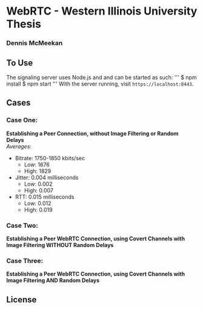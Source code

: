 # WebRTC - Western Illinois University Thesis
###    Dennis McMeekan

## To Use
The signaling server uses Node.js and and can be started as such:
'''
$ npm install
$ npm start
'''
With the server running, visit `https://localhost:8443`.

## Cases
### Case One:
**Establishing a Peer Connection, without Image Filtering or Random Delays** <br/>
*Averages:*
- Bitrate:    1750-1850 kbits/sec
  * Low:  1676
  * High: 1829
- Jitter:     0.004 milliseconds
  * Low:  0.002
  * High: 0.007
- RTT:        0.015 milliseconds
  * Low:  0.012
  * High: 0.019

### Case Two:
**Establishing a Peer WebRTC Connection, using Covert Channels with Image Filtering WITHOUT Random Delays**
### Case Three:
**Establishing a Peer WebRTC Connection, using Covert Channels with Image Filtering AND Random Delays**


## License
